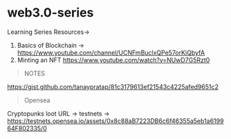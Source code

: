 # web3.0-series


Learning Series Resources->

1. Basics of Blockchain -> https://www.youtube.com/channel/UCNFmBuclxQPe57orKiQbyfA
1. Minting an NFT https://www.youtube.com/watch?v=NUwD7G5Rzt0


> NOTES

https://gist.github.com/tanaypratap/81c3179613ef21543c4225afed9651c2

> Opensea

Cryptopunks
loot
URL -> testnets -> https://testnets.opensea.io/assets/0x8c88aB7223DB6c6f46355a5eb1a619964F802335/0
